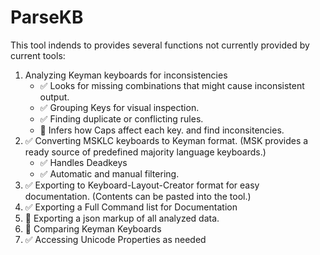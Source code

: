 # ParseKB
This tool indends to provides several functions not currently provided by current tools:
1. Analyzing Keyman keyboards for inconsistencies
    * :white_check_mark: Looks for missing combinations that might cause inconsistent output. 
    * :white_check_mark: Grouping Keys for visual inspection.
    * :white_check_mark: Finding duplicate or conflicting rules. 
    * :black_square_button: Infers how Caps affect each key. and find inconsitencies.
2. :white_check_mark: Converting MSKLC keyboards to Keyman format. (MSK provides a ready source of predefined majority language keyboards.)  
    * :white_check_mark: Handles Deadkeys
    * :white_check_mark: Automatic and manual filtering.
3. :white_check_mark: Exporting to Keyboard-Layout-Creator format for easy documentation. (Contents can be pasted into the tool.)
4. :white_check_mark: Exporting a Full Command list for Documentation
5. :black_square_button: Exporting a json markup of all analyzed data.
6. :black_square_button: Comparing Keyman Keyboards
7. :white_check_mark: Accessing Unicode Properties as needed
